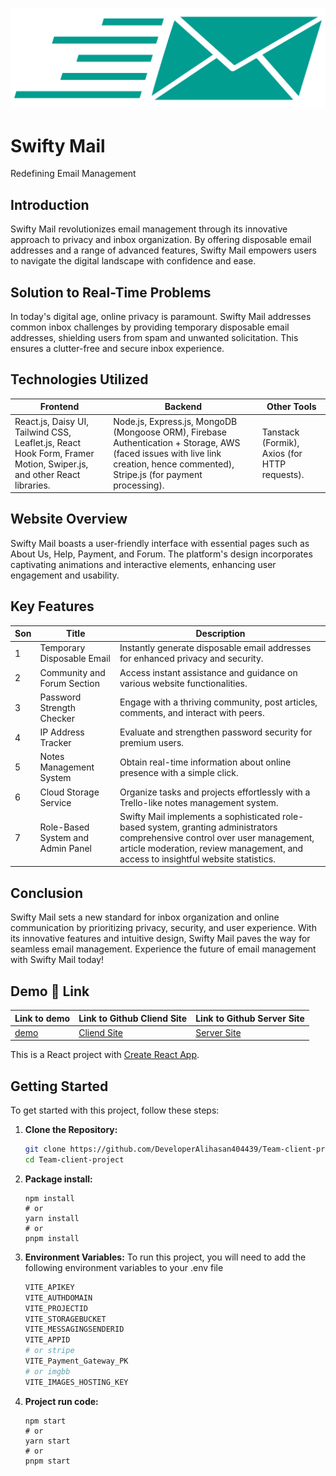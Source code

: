 ![Logo](https://raw.githubusercontent.com/DeveloperAlihasan404439/Team-client-project/development/src/assets/BannerL%26Logo/Logo%20icon.png)

# Swifty Mail

Redefining Email Management

## Introduction

Swifty Mail revolutionizes email management through its innovative approach to privacy and inbox organization. By offering disposable email addresses and a range of advanced features, Swifty Mail empowers users to navigate the digital landscape with confidence and ease.

## Solution to Real-Time Problems

In today's digital age, online privacy is paramount. Swifty Mail addresses common inbox challenges by providing temporary disposable email addresses, shielding users from spam and unwanted solicitation. This ensures a clutter-free and secure inbox experience.

## Technologies Utilized

| Frontend                                                                                                            | Backend                                                                                                                                                                          | Other Tools                                   |
| ------------------------------------------------------------------------------------------------------------------- | -------------------------------------------------------------------------------------------------------------------------------------------------------------------------------- | --------------------------------------------- |
| React.js, Daisy UI, Tailwind CSS, Leaflet.js, React Hook Form, Framer Motion, Swiper.js, and other React libraries. | Node.js, Express.js, MongoDB (Mongoose ORM), Firebase Authentication + Storage, AWS (faced issues with live link creation, hence commented), Stripe.js (for payment processing). | Tanstack (Formik), Axios (for HTTP requests). |

## Website Overview

Swifty Mail boasts a user-friendly interface with essential pages such as About Us, Help, Payment, and Forum. The platform's design incorporates captivating animations and interactive elements, enhancing user engagement and usability.

## Key Features

| Son | Title                             | Description                                                                                                                                                                                                       |
| --- | --------------------------------- | ----------------------------------------------------------------------------------------------------------------------------------------------------------------------------------------------------------------- |
| 1   | Temporary Disposable Email        | Instantly generate disposable email addresses for enhanced privacy and security.                                                                                                                                  |
| 2   | Community and Forum Section       | Access instant assistance and guidance on various website functionalities.                                                                                                                                        |
| 3   | Password Strength Checker         | Engage with a thriving community, post articles, comments, and interact with peers.                                                                                                                               |
| 4   | IP Address Tracker                | Evaluate and strengthen password security for premium users.                                                                                                                                                      |
| 5   | Notes Management System           | Obtain real-time information about online presence with a simple click.                                                                                                                                           |
| 6   | Cloud Storage Service             | Organize tasks and projects effortlessly with a Trello-like notes management system.                                                                                                                              |
| 7   | Role-Based System and Admin Panel | Swifty Mail implements a sophisticated role-based system, granting administrators comprehensive control over user management, article moderation, review management, and access to insightful website statistics. |

## Conclusion

Swifty Mail sets a new standard for inbox organization and online communication by prioritizing privacy, security, and user experience. With its innovative features and intuitive design, Swifty Mail paves the way for seamless email management. Experience the future of email management with Swifty Mail today!

## Demo 🔗 Link

| Link to demo                             | Link to Github Cliend Site                                                    | Link to Github Server Site                                                     |
| ---------------------------------------- | ----------------------------------------------------------------------------- | ------------------------------------------------------------------------------ |
| [demo](https://swift-mail-5a7d7.web.app) | [Cliend Site](https://github.com/DeveloperAlihasan404439/Team-client-project) | [Server Site](https://github.com/DeveloperAlihasan404439/Team-server-project-) |

This is a React project with [Create React App](https://create-react-app.dev/).

## Getting Started

To get started with this project, follow these steps:

1. **Clone the Repository:**
   ```bash
   git clone https://github.com/DeveloperAlihasan404439/Team-client-project
   cd Team-client-project
   ```
2. **Package install:**
   ```
   npm install
   # or
   yarn install
   # or
   pnpm install
   ```
3. **Environment Variables:**
   To run this project, you will need to add the following environment variables to your .env file <br>

   ```bash
   VITE_APIKEY
   VITE_AUTHDOMAIN
   VITE_PROJECTID
   VITE_STORAGEBUCKET
   VITE_MESSAGINGSENDERID
   VITE_APPID
   # or stripe
   VITE_Payment_Gateway_PK
   # or imgbb
   VITE_IMAGES_HOSTING_KEY

   ```

4. **Project run code:**
   ```
   npm start
   # or
   yarn start
   # or
   pnpm start
   ```
